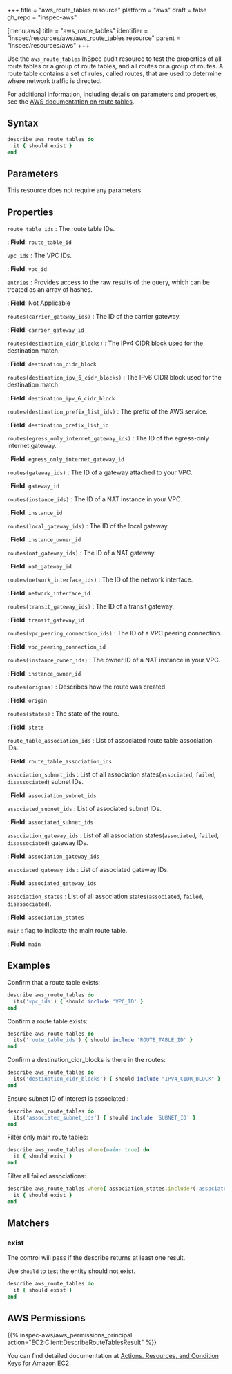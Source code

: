 +++
title = "aws_route_tables resource"
platform = "aws"
draft = false
gh_repo = "inspec-aws"

[menu.aws]
title = "aws_route_tables"
identifier = "inspec/resources/aws/aws_route_tables resource"
parent = "inspec/resources/aws"
+++

Use the `aws_route_tables` InSpec audit resource to test the properties of all route tables or a group of route tables, and all routes or a group of routes. A route table contains a set of rules, called routes, that are used to determine where network traffic is directed.

For additional information, including details on parameters and properties, see the [AWS documentation on route tables](https://docs.aws.amazon.com/AWSCloudFormation/latest/UserGuide/aws-resource-ec2-route-table.html).

## Syntax

```ruby
describe aws_route_tables do
  it { should exist }
end
```

## Parameters

This resource does not require any parameters.

## Properties

`route_table_ids`
: The route table IDs.

: **Field**: `route_table_id`

`vpc_ids`
: The VPC IDs.

: **Field**: `vpc_id`

`entries`
: Provides access to the raw results of the query, which can be treated as an array of hashes.

: **Field**: Not Applicable

`routes(carrier_gateway_ids)`
: The ID of the carrier gateway.

: **Field**: `carrier_gateway_id`

`routes(destination_cidr_blocks)`
: The IPv4 CIDR block used for the destination match.

: **Field**: `destination_cidr_block`

`routes(destination_ipv_6_cidr_blocks)`
: The IPv6 CIDR block used for the destination match.

: **Field**: `destination_ipv_6_cidr_block`

`routes(destination_prefix_list_ids)`
: The prefix of the AWS service.

: **Field**: `destination_prefix_list_id`

`routes(egress_only_internet_gateway_ids)`
: The ID of the egress-only internet gateway.

: **Field**: `egress_only_internet_gateway_id`

`routes(gateway_ids)`
: The ID of a gateway attached to your VPC.

: **Field**: `gateway_id`

`routes(instance_ids)`
: The ID of a NAT instance in your VPC.

: **Field**: `instance_id`

`routes(local_gateway_ids)`
: The ID of the local gateway.

: **Field**: `instance_owner_id`

`routes(nat_gateway_ids)`
: The ID of a NAT gateway.

: **Field**: `nat_gateway_id`

`routes(network_interface_ids)`
: The ID of the network interface.

: **Field**: `network_interface_id`

`routes(transit_gateway_ids)`
: The ID of a transit gateway.

: **Field**: `transit_gateway_id`

`routes(vpc_peering_connection_ids)`
: The ID of a VPC peering connection.

: **Field**: `vpc_peering_connection_id`

`routes(instance_owner_ids)`
: The owner ID of a NAT instance in your VPC.

: **Field**: `instance_owner_id`

`routes(origins)`
: Describes how the route was created.

: **Field**: `origin`

`routes(states)`
: The state of the route.

: **Field**: `state`

`route_table_association_ids`
: List of associated route table association IDs.

: **Field**: `route_table_association_ids`

`association_subnet_ids`
: List of all association states(`associated`, `failed`, `disassociated`) subnet IDs.

: **Field**: `association_subnet_ids`

`associated_subnet_ids`
: List of associated subnet IDs.

: **Field**: `associated_subnet_ids`

`association_gateway_ids`
: List of all association states(`associated`, `failed`, `disassociated`) gateway IDs.

: **Field**: `association_gateway_ids`

`associated_gateway_ids`
: List of associated gateway IDs.

: **Field**: `associated_gateway_ids`

`association_states`
: List of all association states(`associated`, `failed`, `disassociated`).

: **Field**: `association_states`

`main`
: flag to indicate the main route table.

: **Field**: `main`

## Examples

Confirm that a route table exists:

```ruby
describe aws_route_tables do
  its('vpc_ids') { should include 'VPC_ID' }
end
```

Confirm a route table exists:

```ruby
describe aws_route_tables do
  its('route_table_ids') { should include 'ROUTE_TABLE_ID' }
end
```

Confirm a destination_cidr_blocks is there in the routes:

```ruby
describe aws_route_tables do
  its('destination_cidr_blocks') { should include "IPV4_CIDR_BLOCK" }
end
```

Ensure subnet ID of interest is associated :

```ruby
describe aws_route_tables do
  its('associated_subnet_ids') { should include 'SUBNET_ID' }
end
```

Filter only main route tables:

```ruby
describe aws_route_tables.where(main: true) do
  it { should exist }
end
```

Filter all failed associations:

```ruby
describe aws_route_tables.where{ association_states.include?('associated') } do
  it { should exist }
end
```

## Matchers

### exist

The control will pass if the describe returns at least one result.

Use `should` to test the entity should not exist.

```ruby
describe aws_route_tables do
  it { should exist }
end
```

## AWS Permissions

{{% inspec-aws/aws_permissions_principal action="EC2:Client:DescribeRouteTablesResult" %}}

You can find detailed documentation at [Actions, Resources, and Condition Keys for Amazon EC2](https://docs.aws.amazon.com/IAM/latest/UserGuide/list_amazonec2.html).
